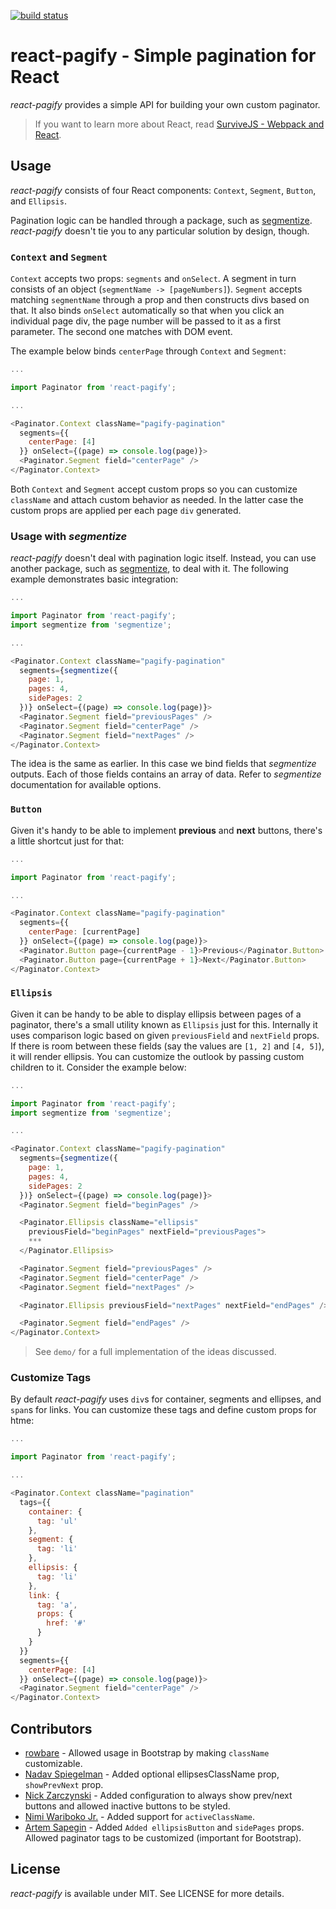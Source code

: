 [![build status](https://secure.travis-ci.org/bebraw/react-pagify.png)](http://travis-ci.org/bebraw/react-pagify)
# react-pagify - Simple pagination for React

*react-pagify* provides a simple API for building your own custom paginator.

> If you want to learn more about React, read [SurviveJS - Webpack and React](http://survivejs.com/).

## Usage

*react-pagify* consists of four React components: `Context`, `Segment`, `Button`, and `Ellipsis`.

Pagination logic can be handled through a package, such as [segmentize](https://www.npmjs.com/package/segmentize). *react-pagify* doesn't tie you to any particular solution by design, though.

### `Context` and `Segment`

`Context` accepts two props: `segments` and `onSelect`. A segment in turn consists of an object (`segmentName -> [pageNumbers]`). `Segment` accepts matching `segmentName` through a prop and then constructs divs based on that. It also binds `onSelect` automatically so that when you click an individual page div, the page number will be passed to it as a first parameter. The second one matches with DOM event.

The example below binds `centerPage` through `Context` and `Segment`:

```javascript
...

import Paginator from 'react-pagify';

...

<Paginator.Context className="pagify-pagination"
  segments={{
    centerPage: [4]
  }} onSelect={(page) => console.log(page)}>
  <Paginator.Segment field="centerPage" />
</Paginator.Context>
```

Both `Context` and `Segment` accept custom props so you can customize `className` and attach custom behavior as needed. In the latter case the custom props are applied per each page `div` generated.

### Usage with *segmentize*

*react-pagify* doesn't deal with pagination logic itself. Instead, you can use another package, such as [segmentize](https://www.npmjs.com/package/segmentize), to deal with it. The following example demonstrates basic integration:

```javascript
...

import Paginator from 'react-pagify';
import segmentize from 'segmentize';

...

<Paginator.Context className="pagify-pagination"
  segments={segmentize({
    page: 1,
    pages: 4,
    sidePages: 2
  })} onSelect={(page) => console.log(page)}>
  <Paginator.Segment field="previousPages" />
  <Paginator.Segment field="centerPage" />
  <Paginator.Segment field="nextPages" />
</Paginator.Context>
```

The idea is the same as earlier. In this case we bind fields that *segmentize* outputs. Each of those fields contains an array of data. Refer to *segmentize* documentation for available options.

### `Button`

Given it's handy to be able to implement **previous** and **next** buttons, there's a little shortcut just for that:

```javascript
...

import Paginator from 'react-pagify';

...

<Paginator.Context className="pagify-pagination"
  segments={{
    centerPage: [currentPage]
  }} onSelect={(page) => console.log(page)}>
  <Paginator.Button page={currentPage - 1}>Previous</Paginator.Button>
  <Paginator.Button page={currentPage + 1}>Next</Paginator.Button>
</Paginator.Context>
```

### `Ellipsis`

Given it can be handy to be able to display ellipsis between pages of a paginator, there's a small utility known as `Ellipsis` just for this. Internally it uses comparison logic based on given `previousField` and `nextField` props. If there is room between these fields (say the values are `[1, 2]` and `[4, 5]`), it will render ellipsis. You can customize the outlook by passing custom children to it. Consider the example below:

```javascript
...

import Paginator from 'react-pagify';
import segmentize from 'segmentize';

...

<Paginator.Context className="pagify-pagination"
  segments={segmentize({
    page: 1,
    pages: 4,
    sidePages: 2
  })} onSelect={(page) => console.log(page)}>
  <Paginator.Segment field="beginPages" />

  <Paginator.Ellipsis className="ellipsis"
    previousField="beginPages" nextField="previousPages">
    ***
  </Paginator.Ellipsis>

  <Paginator.Segment field="previousPages" />
  <Paginator.Segment field="centerPage" />
  <Paginator.Segment field="nextPages" />

  <Paginator.Ellipsis previousField="nextPages" nextField="endPages" />

  <Paginator.Segment field="endPages" />
</Paginator.Context>
```

> See `demo/` for a full implementation of the ideas discussed.

### Customize Tags

By default *react-pagify* uses `div`s for container, segments and ellipses, and `span`s for links. You can customize these tags and define custom props for htme:

```javascript
...

import Paginator from 'react-pagify';

...

<Paginator.Context className="pagination"
  tags={{
    container: {
      tag: 'ul'
    },
    segment: {
      tag: 'li'
    },
    ellipsis: {
      tag: 'li'
    },
    link: {
      tag: 'a',
      props: {
        href: '#'
      }
    }
  }}
  segments={{
    centerPage: [4]
  }} onSelect={(page) => console.log(page)}>
  <Paginator.Segment field="centerPage" />
</Paginator.Context>
```

## Contributors

* [rowbare](https://github.com/rowbare) - Allowed usage in Bootstrap by making `className` customizable.
* [Nadav Spiegelman](https://github.com/nadavspi) - Added optional ellipsesClassName prop, `showPrevNext` prop.
* [Nick Zarczynski](https://github.com/jacktrades) - Added configuration to always show prev/next buttons and allowed inactive buttons to be styled.
* [Nimi Wariboko Jr.](https://github.com/nemothekid) - Added support for `activeClassName`.
* [Artem Sapegin](https://github.com/sapegin) - Added `Added ellipsisButton` and `sidePages` props. Allowed paginator tags to be customized (important for Bootstrap).

## License

*react-pagify* is available under MIT. See LICENSE for more details.
